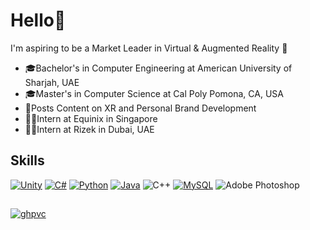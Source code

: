 # Hello👋
I'm aspiring to be a Market Leader in Virtual & Augmented Reality 🥇
* 🎓Bachelor's in Computer Engineering at American University of Sharjah, UAE
* 🎓Master's in Computer Science at Cal Poly Pomona, CA, USA
* 🎥Posts Content on XR and Personal Brand Development
* 🧑‍💻Intern at Equinix in Singapore
* 🧑‍💻Intern at Rizek in Dubai, UAE

## Skills
[![Unity](https://img.shields.io/badge/unity-%23000000.svg?style=for-the-badge&logo=unity&logoColor=white)](https://github.com/amirmohideen)
[![C#](https://img.shields.io/badge/c%23-%23239120.svg?style=for-the-badge&logo=csharp&logoColor=white)](https://github.com/amirmohideen)
[![Python](https://img.shields.io/badge/python-3670A0?style=for-the-badge&logo=python&logoColor=ffdd54)](https://github.com/amirmohideen)
[![Java](https://img.shields.io/badge/java-%23ED8B00.svg?style=for-the-badge&logo=openjdk&logoColor=white)](https://github.com/amirmohideen)
![C++](https://img.shields.io/badge/c++-%2300599C.svg?style=for-the-badge&logo=c%2B%2B&logoColor=white)
[![MySQL](https://img.shields.io/badge/mysql-4479A1.svg?style=for-the-badge&logo=mysql&logoColor=white)](https://github.com/amirmohideen)
![Adobe Photoshop](https://img.shields.io/badge/adobe%20photoshop-%2331A8FF.svg?style=for-the-badge&logo=adobe%20photoshop&logoColor=white)
##
[![ghpvc](https://komarev.com/ghpvc/?username=amirmohideen&color=blueviolet)](https://github.com/amirmohideen)

<!--
### WakaTime Coding Activity
[![wakatime](https://wakatime.com/badge/user/9699969e-77ca-4c31-b3d5-636b2dbbbe17.svg)](https://wakatime.com/@9699969e-77ca-4c31-b3d5-636b2dbbbe17)

##### Total Time
<a href="https://wakatime.com/@amir99" title="Data update every midnight"><img src="https://wakatime.com/badge/user/9699969e-77ca-4c31-b3d5-636b2dbbbe17.svg?style=for-the-badge" alt="Wakatime weekly coding activity Tracker" /></a>
-->

<!--
##### Coding Activity
<a href="https://wakatime.com/@amir99" title="Data update every midnight"><img src="https://github-readme-stats.vercel.app/api/wakatime?username=amir99&layout=compact&langs_count=6&color=black" alt="Wakatime weekly coding activity languages" /></a>
-->

<!--
[![GitHub Amir](https://img.shields.io/github/followers/amirmohideen?label=follow&style=social)](https://github.com/amirmohideen)
[![Linkedin: Amir](https://img.shields.io/badge/-Amir-blue?style=flat-square&logo=Linkedin&logoColor=white&link=https://www.linkedin.com/in/amir99/)](https://www.linkedin.com/in/amir99/)
-->
